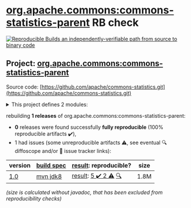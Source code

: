 [org.apache.commons:commons-statistics-parent](https://central.sonatype.com/artifact/org.apache.commons/commons-statistics-parent/1.0/versions) RB check
=======

[![Reproducible Builds](https://reproducible-builds.org/images/logos/rb.svg) an independently-verifiable path from source to binary code](https://reproducible-builds.org/)

## Project: [org.apache.commons:commons-statistics-parent](https://central.sonatype.com/artifact/org.apache.commons/commons-statistics-parent/1.0/versions)

Source code: [https://github.com/apache/commons-statistics.git](https://github.com/apache/commons-statistics.git)

<details><summary>This project defines 2 modules:</summary>

* [org.apache.commons:commons-statistics-distribution](https://central.sonatype.com/artifact/org.apache.commons/commons-statistics-distribution/1.0)
* [org.apache.commons:commons-statistics-parent](https://central.sonatype.com/artifact/org.apache.commons/commons-statistics-parent/1.0)
</details>

rebuilding **1 releases** of org.apache.commons:commons-statistics-parent:
- **0** releases were found successfully **fully reproducible** (100% reproducible artifacts :heavy_check_mark:),
- 1 had issues (some unreproducible artifacts :warning:, see eventual :mag: diffoscope and/or :memo: issue tracker links):

| version | [build spec](/BUILDSPEC.md) | [result](https://reproducible-builds.org/docs/jvm/): reproducible? | size |
| -- | --------- | ------ | -- |
| [1.0](https://central.sonatype.com/artifact/org.apache.commons/commons-statistics-parent/1.0/pom) | [mvn jdk8](commons-statistics-1.0.buildspec) | [result](commons-statistics-parent-1.0.buildinfo): [5 :heavy_check_mark:  2 :warning:](commons-statistics-parent-1.0.buildcompare) [:mag:](commons-statistics-parent-1.0.diffoscope) | 1.8M |

<i>(size is calculated without javadoc, that has been excluded from reproducibility checks)</i>
